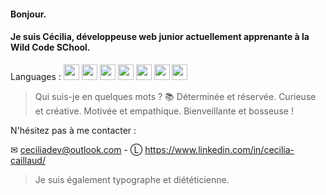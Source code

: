 #### Bonjour.
#### Je suis Cécilia, développeuse web junior actuellement apprenante à la Wild Code SChool.
Languages : <img width="25px" src="https://cdn.jsdelivr.net/gh/devicons/devicon/icons/html5/html5-plain-wordmark.svg" /> 
            <img width="25px" src="https://cdn.jsdelivr.net/gh/devicons/devicon/icons/css3/css3-plain-wordmark.svg" /> 
            <img width="25px" src="https://cdn.jsdelivr.net/gh/devicons/devicon/icons/javascript/javascript-original.svg" /> 
            <img width="25px" src="https://cdn.jsdelivr.net/gh/devicons/devicon/icons/nodejs/nodejs-original.svg" />
            <img width="25px" src="https://cdn.jsdelivr.net/gh/devicons/devicon/icons/react/react-original.svg" />
            <img width="25px" src="https://cdn.jsdelivr.net/gh/devicons/devicon/icons/express/express-original.svg" /> 
            <img width="25px" src="https://cdn.jsdelivr.net/gh/devicons/devicon/icons/mysql/mysql-original-wordmark.svg" />
> Qui suis-je en quelques mots ? 📚 Déterminée et réservée. Curieuse et créative. Motivée et empathique. Bienveillante et bosseuse !      

N'hésitez pas à me contacter :

✉ ceciliadev@outlook.com - Ⓛ https://www.linkedin.com/in/cecilia-caillaud/

> Je suis également typographe et diététicienne. 


<!--
**CCeciliaDev/CCeciliaDev** is a ✨ _special_ ✨ repository because its `README.md` (this file) appears on your GitHub profile.

Here are some ideas to get you started:

- 🔭 I’m currently working on ...
- 🌱 I’m currently learning ...
- 👯 I’m looking to collaborate on ...
- 🤔 I’m looking for help with ...
- 💬 Ask me about ...
- 📫 How to reach me: ...
- 😄 Pronouns: ...
- ⚡ Fun fact: ...
-->
